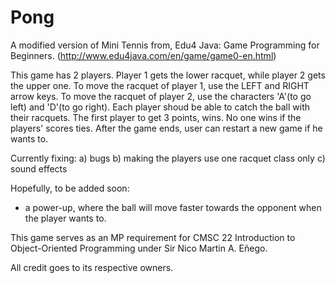 # Pong

A modified version of Mini Tennis from, Edu4 Java: Game Programming for Beginners. (http://www.edu4java.com/en/game/game0-en.html)

This game has 2 players. Player 1 gets the lower racquet, while player 2 gets the upper one. To move the racquet of player 1, use the LEFT and RIGHT arrow keys. To move the racquet of player 2, use the characters 'A'(to go left) and 'D'(to go right). Each player shoud be able to catch the ball with their racquets. The first player to get 3 points, wins. No one wins if the players' scores ties. After the game ends, user can restart a new game if he wants to.

Currently fixing:
  a) bugs
  b) making the players use one racquet class only
  c) sound effects
  
Hopefully, to be added soon:
  - a power-up, where the ball will move faster towards the opponent when the player wants to. 

This game serves as an MP requirement for CMSC 22 Introduction to Object-Oriented Programming under Sir Nico Martin A. Eñego. 

All credit goes to its respective owners.
